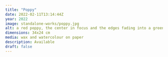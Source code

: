```yaml
---
title: "Poppy"
date: 2022-02-11T13:14:44Z
year: 2022
image: standalone-works/poppy.jpg
alt: a red poppy, the center in focus and the edges fading into a green background
dimensions: 34x24 cm
media: wax and watercolour on paper
description: Available
draft: false
---
```



